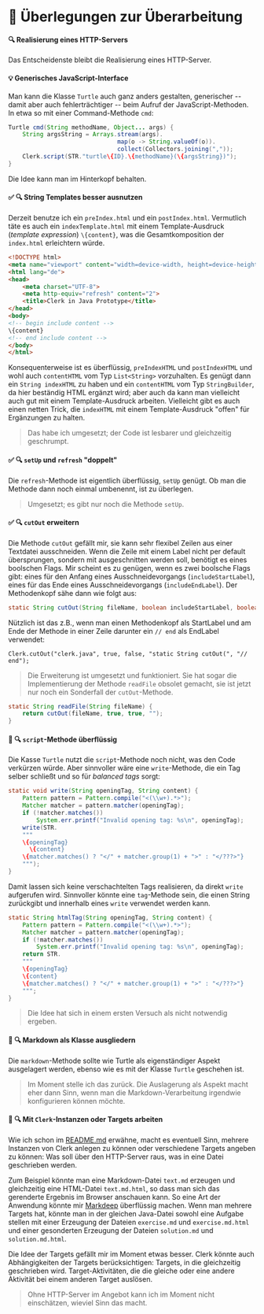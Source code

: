 # 🤔 Überlegungen zur Überarbeitung

#### 🔍 Realisierung eines HTTP-Servers

Das Entscheidenste bleibt die Realisierung eines HTTP-Server.

#### 💡 Generisches JavaScript-Interface

Man kann die Klasse `Turtle` auch ganz anders gestalten, generischer -- damit aber auch fehlerträchtiger -- beim Aufruf der JavaScript-Methoden. In etwa so mit einer Command-Methode `cmd`:

```java
Turtle cmd(String methodName, Object... args) {
    String argsString = Arrays.stream(args).
                               map(o -> String.valueOf(o)).
                               collect(Collectors.joining(","));
    Clerk.script(STR."turtle\{ID}.\{methodName}(\{argsString})");
}
```

Die Idee kann man im Hinterkopf behalten.

#### ✅ 🔍 String Templates besser ausnutzen

Derzeit benutze ich ein `preIndex.html` und ein `postIndex.html`. Vermutlich täte es auch ein `indexTemplate.html` mit einem Template-Ausdruck (_template expression_) `\{content}`, was die Gesamtkomposition der `index.html` erleichtern würde.

```html
<!DOCTYPE html>
<meta name="viewport" content="width=device-width, height=device-height, initial-scale=1.0">
<html lang="de">
<head>
    <meta charset="UTF-8">
    <meta http-equiv="refresh" content="2">
    <title>Clerk in Java Prototype</title>
</head>
<body>
<!-- begin include content -->
\{content}
<!-- end include content -->
</body>
</html>
```

Konsequenterweise ist es überflüssig, `preIndexHTML` und `postIndexHTML` und wohl auch `contentHTML` vom Typ `List<String>` vorzuhalten. Es genügt dann ein `String indexHTML` zu haben und ein `contentHTML` vom Typ `StringBuilder`, da hier beständig HTML ergänzt wird; aber auch da kann man vielleicht auch gut mit einem Template-Ausdruck arbeiten. Vielleicht gibt es auch einen netten Trick, die `indexHTML` mit einem Template-Ausdruck "offen" für Ergänzungen zu halten.

> Das habe ich umgesetzt; der Code ist lesbarer und gleichzeitig geschrumpt.

#### ✅ 🔍 `setUp` und `refresh` "doppelt"

Die `refresh`-Methode ist eigentlich überflüssig, `setUp` genügt. Ob man die Methode dann noch einmal umbenennt, ist zu überlegen.

> Umgesetzt; es gibt nur noch die Methode `setUp`.

#### ✅ 🔍 `cutOut` erweitern

Die Methode `cutOut` gefällt mir, sie kann sehr flexibel Zeilen aus einer Textdatei ausschneiden. Wenn die Zeile mit einem Label nicht per default übersprungen, sondern mit ausgeschnitten werden soll, benötigt es eines boolschen Flags. Mir scheint es zu genügen, wenn es zwei boolsche Flags gibt: eines für den Anfang eines Ausschneidevorgangs (`includeStartLabel`), eines für das Ende eines Ausschneidevorgangs (`includeEndLabel`). Der Methodenkopf sähe dann wie folgt aus:

```java
static String cutOut(String fileName, boolean includeStartLabel, boolean includeEndLabel, String... labels)
```

Nützlich ist das z.B., wenn man einen Methodenkopf als StartLabel und am Ende der Methode in einer Zeile darunter ein `// end` als EndLabel verwendet:

```
Clerk.cutOut("clerk.java", true, false, "static String cutOut(", "// end");
```

> Die Erweiterung ist umgesetzt und funktioniert. Sie hat sogar die Implementierung der Methode `readFile` obsolet gemacht, sie ist jetzt nur noch ein Sonderfall der `cutOut`-Methode.

```java
static String readFile(String fileName) {
    return cutOut(fileName, true, true, "");
}
```

#### 🤷 🔍 `script`-Methode überflüssig

Die Kasse `Turtle` nutzt die `script`-Methode noch nicht, was den Code verkürzen würde. Aber sinnvoller wäre eine `write`-Methode, die ein Tag selber schließt und so für _balanced tags_ sorgt:

```java
static void write(String openingTag, String content) {
    Pattern pattern = Pattern.compile("<(\\w+).*>");
    Matcher matcher = pattern.matcher(openingTag);
    if (!matcher.matches())
        System.err.printf("Invalid opening tag: %s\n", openingTag);
    write(STR.
    """
    \{openingTag}
      \{content}
    \{matcher.matches() ? "</" + matcher.group(1) + ">" : "</???>"}
    """);
}
```

Damit lassen sich keine verschachtelten Tags realisieren, da direkt `write` aufgerufen wird. Sinnvoller könnte eine `tag`-Methode sein, die einen String zurückgibt und innerhalb eines `write` verwendet werden kann.

```java
static String htmlTag(String openingTag, String content) {
    Pattern pattern = Pattern.compile("<(\\w+).*>");
    Matcher matcher = pattern.matcher(openingTag);
    if (!matcher.matches())
        System.err.printf("Invalid opening tag: %s\n", openingTag);
    return STR.
    """
    \{openingTag}
    \{content}
    \{matcher.matches() ? "</" + matcher.group(1) + ">" : "</???>"}
    """;
}
```

> Die Idee hat sich in einem ersten Versuch als nicht notwendig ergeben.

#### 🤷 🔍 Markdown als Klasse ausgliedern

Die `markdown`-Methode sollte wie Turtle als eigenständiger Aspekt ausgelagert werden, ebenso wie es mit der Klasse `Turtle` geschehen ist.

> Im Moment stelle ich das zurück. Die Auslagerung als Aspekt macht eher dann Sinn, wenn man die Markdown-Verarbeitung irgendwie konfigurieren können möchte.

#### 🤷 🔍 Mit `Clerk`-Instanzen oder Targets arbeiten

Wie ich schon im [README.md](README.md) erwähne, macht es eventuell Sinn, mehrere Instanzen von Clerk anlegen zu können oder verschiedene Targets angeben zu können: Was soll über den HTTP-Server raus, was in eine Datei geschrieben werden.

Zum Beispiel könnte man eine Markdown-Datei `text.md` erzeugen und gleichzeitig eine HTML-Datei `text.md.html`, so dass man sich das gerenderte Ergebnis im Browser anschauen kann. So eine Art der Anwendung könnte mir [Markdeep](https://casual-effects.com/markdeep/) überflüssig machen. Wenn man mehrere Targets hat, könnte man in der gleichen Java-Datei sowohl eine Aufgabe stellen mit einer Erzeugung der Dateien `exercise.md` und `exercise.md.html` und einer gesonderten Erzeugung der Dateien `solution.md` und `solution.md.html`.

Die Idee der Targets gefällt mir im Moment etwas besser. Clerk könnte auch Abhängigkeiten der Targets berücksichtigen: Targets, in die gleichzeitig geschrieben wird. Target-Aktivitäten, die die gleiche oder eine andere Aktivität bei einem anderen Target auslösen.

> Ohne HTTP-Server im Angebot kann ich im Moment nicht einschätzen, wieviel Sinn das macht.

